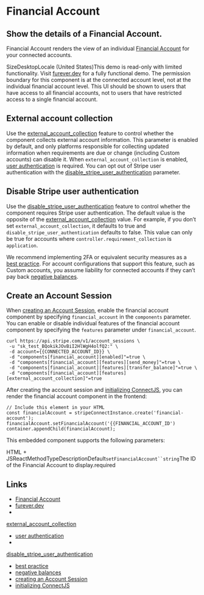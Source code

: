 # Financial Account

## Show the details of a Financial Account.

Financial Account renders the view of an individual [Financial
Account](https://docs.stripe.com/api/treasury/financial_accounts) for your
connected accounts.

SizeDesktopLocale (United States)This demo is read-only with limited
functionality. Visit [furever.dev](https://furever.dev/) for a fully functional
demo.
The permission boundary for this component is at the connected account level,
not at the individual financial account level. This UI should be shown to users
that have access to all financial accounts, not to users that have restricted
access to a single financial account.

## External account collection

Use the
[external_account_collection](https://docs.stripe.com/api/account_sessions/create#create_account_session-components-financial_account-features-external_account_collection)
feature to control whether the component collects external account information.
This parameter is enabled by default, and only platforms responsible for
collecting updated information when requirements are due or change (including
Custom accounts) can disable it. When `external_account_collection` is enabled,
[user
authentication](https://docs.stripe.com/connect/get-started-connect-embedded-components#user-authentication-in-connect-embedded-components)
is required. You can opt out of Stripe user authentication with the
[disable_stripe_user_authentication](https://docs.stripe.com/api/account_sessions/create#create_account_session-components-financial_account-features-disable_stripe_user_authentication)
parameter.

## Disable Stripe user authentication

Use the
[disable_stripe_user_authentication](https://docs.stripe.com/api/account_sessions/create#create_account_session-components-financial_account-features-disable_stripe_user_authentication)
feature to control whether the component requires Stripe user authentication.
The default value is the opposite of the
[external_account_collection](https://docs.stripe.com/api/account_sessions/create#create_account_session-components-financial_account-features-external_account_collection)
value. For example, if you don’t set `external_account_collection`, it defaults
to true and `disable_stripe_user_authentication` defaults to false. This value
can only be true for accounts where `controller.requirement_collection` is
`application`.

We recommend implementing 2FA or equivalent security measures as a [best
practice](https://docs.stripe.com/connect/risk-management/best-practices#prevent-account-take-overs).
For account configurations that support this feature, such as Custom accounts,
you assume liability for connected accounts if they can’t pay back [negative
balances](https://docs.stripe.com/connect/risk-management/best-practices#decide-your-approach-to-negative-balance-liability).

## Create an Account Session

When [creating an Account
Session](https://docs.stripe.com/api/account_sessions/create), enable the
financial account component by specifying `financial_account` in the
`components` parameter. You can enable or disable individual features of the
financial account component by specifying the `features` parameter under
`financial_account`.

```
curl https://api.stripe.com/v1/account_sessions \
 -u "sk_test_BQokikJOvBiI2HlWgH4olfQ2:" \
 -d account={{CONNECTED_ACCOUNT_ID}} \
 -d "components[financial_account][enabled]"=true \
 -d "components[financial_account][features][send_money]"=true \
 -d "components[financial_account][features][transfer_balance]"=true \
 -d "components[financial_account][features][external_account_collection]"=true
```

After creating the account session and [initializing
ConnectJS](https://docs.stripe.com/connect/get-started-connect-embedded-components#account-sessions),
you can render the financial account component in the frontend:

```
// Include this element in your HTML
const financialAccount = stripeConnectInstance.create('financial-account');
financialAccount.setFinancialAccount('{{FINANCIAL_ACCOUNT_ID')
container.appendChild(financialAccount);
```

This embedded component supports the following parameters:

HTML + JSReactMethodTypeDescriptionDefault`setFinancialAccount``string`The ID of
the Financial Account to display.required

## Links

- [Financial Account](https://docs.stripe.com/api/treasury/financial_accounts)
- [furever.dev](https://furever.dev)
-
[external_account_collection](https://docs.stripe.com/api/account_sessions/create#create_account_session-components-financial_account-features-external_account_collection)
- [user
authentication](https://docs.stripe.com/connect/get-started-connect-embedded-components#user-authentication-in-connect-embedded-components)
-
[disable_stripe_user_authentication](https://docs.stripe.com/api/account_sessions/create#create_account_session-components-financial_account-features-disable_stripe_user_authentication)
- [best
practice](https://docs.stripe.com/connect/risk-management/best-practices#prevent-account-take-overs)
- [negative
balances](https://docs.stripe.com/connect/risk-management/best-practices#decide-your-approach-to-negative-balance-liability)
- [creating an Account
Session](https://docs.stripe.com/api/account_sessions/create)
- [initializing
ConnectJS](https://docs.stripe.com/connect/get-started-connect-embedded-components#account-sessions)
